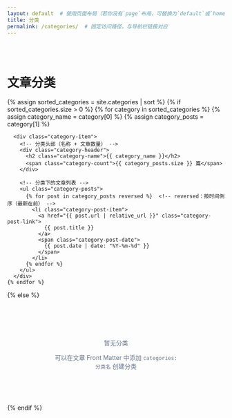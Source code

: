 ```yaml
---
layout: default  # 使用页面布局（若你没有`page`布局，可替换为`default`或`home`）
title: 分类
permalink: /categories/  # 固定访问路径，与导航栏链接对应
---
```


<!-- 分类页面样式（确保与博客整体风格统一） -->
<style>
  .categories-container {
    max-width: 800px;
    margin: 0 auto;
    padding: 2rem 0;
  }
  .category-item {
    margin-bottom: 2.5rem;
    padding-bottom: 1.5rem;
    border-bottom: 1px solid #e2e8f0;
  }
  .category-header {
    display: flex;
    justify-content: space-between;
    align-items: center;
    margin-bottom: 1rem;
  }
  .category-name {
    font-size: 1.5rem;
    font-weight: bold;
    color: var(--primary-color, #3B82F6); /* 继承主色调 */
  }
  .category-count {
    background-color: var(--primary-color, #3B82F6);
    color: white;
    font-size: 0.85rem;
    padding: 0.2rem 0.6rem;
    border-radius: 999px;
  }
  .category-posts {
    list-style: none;
    padding: 0;
  }
  .category-post-item {
    display: flex;
    justify-content: space-between;
    align-items: center;
    padding: 0.8rem 0;
    border-bottom: 1px dashed #f1f5f9;
  }
  .category-post-link {
    color: var(--dark-color, #1E293B);
    text-decoration: none;
    transition: color 0.3s ease;
  }
  .category-post-link:hover {
    color: var(--primary-color, #3B82F6);
    text-decoration: underline;
  }
  .category-post-date {
    font-size: 0.85rem;
    color: var(--secondary-color, #64748B);
  }
  .no-categories {
    text-align: center;
    padding: 4rem 0;
    color: var(--secondary-color, #64748B);
  }
</style>

<div class="categories-container">
  <!-- 分类标题 -->
  <h1 class="text-center text-3xl font-bold mb-8">文章分类</h1>

  <!-- 遍历所有分类（按分类名排序） -->
  {% assign sorted_categories = site.categories | sort %}
  {% if sorted_categories.size > 0 %}
    {% for category in sorted_categories %}
      <!-- 分类名（category[0] 是分类名，category[1] 是该分类下的所有文章） -->
      {% assign category_name = category[0] %}
      {% assign category_posts = category[1] %}

      <div class="category-item">
        <!-- 分类头部（名称 + 文章数量） -->
        <div class="category-header">
          <h2 class="category-name">{{ category_name }}</h2>
          <span class="category-count">{{ category_posts.size }} 篇</span>
        </div>

        <!-- 分类下的文章列表 -->
        <ul class="category-posts">
          {% for post in category_posts reversed %}  <!-- reversed：按时间倒序（最新在前） -->
            <li class="category-post-item">
              <a href="{{ post.url | relative_url }}" class="category-post-link">
                {{ post.title }}
              </a>
              <span class="category-post-date">
                {{ post.date | date: "%Y-%m-%d" }}
              </span>
            </li>
          {% endfor %}
        </ul>
      </div>
    {% endfor %}
  {% else %}
    <!-- 无分类时显示 -->
    <div class="no-categories">
      <i class="fa fa-folder-open-o text-3xl mb-2"></i>
      <p>暂无分类</p>
      <p class="mt-2">可以在文章 Front Matter 中添加 <code>categories: 分类名</code> 创建分类</p>
    </div>
  {% endif %}
</div>
